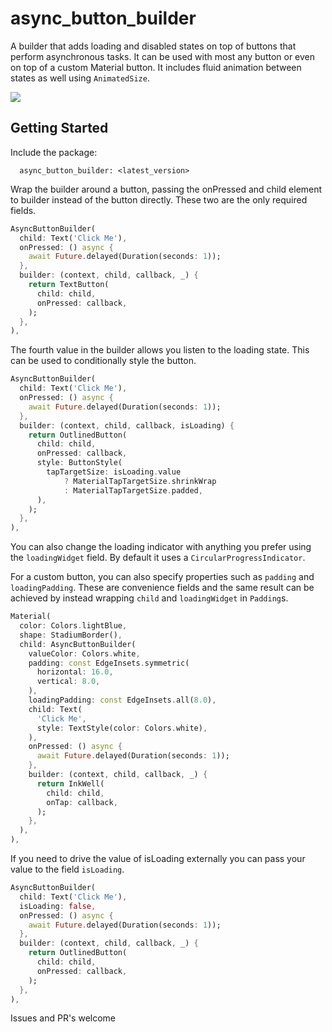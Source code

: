 # async_button_builder

A builder that adds loading and disabled states on top of buttons that perform asynchronous tasks. It can be used with most any button or even on top of a custom Material button. It includes fluid animation between states as well using `AnimatedSize`.

<p>  
 <img src="https://github.com/Nolence/async_button_builder/blob/main/screenshots/ezgif-2-22348353c16f.gif?raw=true"/>
</p>  

## Getting Started

Include the package:

```
  async_button_builder: <latest_version>
```

Wrap the builder around a button, passing the onPressed and child element to builder instead of the button directly. These two are the only required fields.

```dart
AsyncButtonBuilder(
  child: Text('Click Me'),
  onPressed: () async {
    await Future.delayed(Duration(seconds: 1));
  },
  builder: (context, child, callback, _) {
    return TextButton(
      child: child,
      onPressed: callback,
    );
  },
),
```

The fourth value in the builder allows you listen to the loading state. This can be used to conditionally style the button.

```dart
AsyncButtonBuilder(
  child: Text('Click Me'),
  onPressed: () async {
    await Future.delayed(Duration(seconds: 1));
  },
  builder: (context, child, callback, isLoading) {
    return OutlinedButton(
      child: child,
      onPressed: callback,
      style: ButtonStyle(
        tapTargetSize: isLoading.value
            ? MaterialTapTargetSize.shrinkWrap
            : MaterialTapTargetSize.padded,
      ),
    );
  },
),
```

You can also change the loading indicator with anything you prefer using the `loadingWidget` field. By default it uses a `CircularProgressIndicator`.

For a custom button, you can also specify properties such as `padding` and `loadingPadding`. These are convenience fields and the same result can be achieved by instead wrapping `child` and `loadingWidget` in `Padding`s.


```dart
Material(
  color: Colors.lightBlue,
  shape: StadiumBorder(),
  child: AsyncButtonBuilder(
    valueColor: Colors.white,
    padding: const EdgeInsets.symmetric(
      horizontal: 16.0,
      vertical: 8.0,
    ),
    loadingPadding: const EdgeInsets.all(8.0),
    child: Text(
      'Click Me',
      style: TextStyle(color: Colors.white),
    ),
    onPressed: () async {
      await Future.delayed(Duration(seconds: 1));
    },
    builder: (context, child, callback, _) {
      return InkWell(
        child: child,
        onTap: callback,
      );
    },
  ),
),
```

If you need to drive the value of isLoading externally you can pass your value to the field `isLoading`.

```dart
AsyncButtonBuilder(
  child: Text('Click Me'),
  isLoading: false,
  onPressed: () async {
    await Future.delayed(Duration(seconds: 1));
  },
  builder: (context, child, callback, _) {
    return OutlinedButton(
      child: child,
      onPressed: callback,
    );
  },
),
```

Issues and PR's welcome
